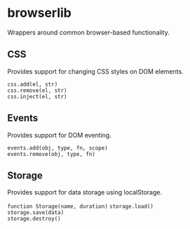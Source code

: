 # browserlib

Wrappers around common browser-based functionality.



## CSS

Provides support for changing CSS styles on DOM elements.

`css.add(el, str)`  
`css.remove(el, str)`  
`css.inject(el, str)`  



## Events

Provides support for DOM eventing.  

`events.add(obj, type, fn, scope)`  
`events.remove(obj, type, fn)`  



## Storage

Provides support for data storage using localStorage.  

`function Storage(name, duration)`
`storage.load()`  
`storage.save(data)`  
`storage.destroy()`  